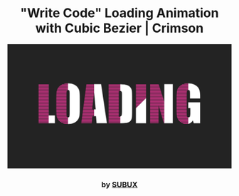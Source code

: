 <div align="center">

# "Write Code" Loading Animation with Cubic Bezier | Crimson

<img src="admin/base.png">

### by <a href="https://github.com/python019">SUBUX</a>

</div>